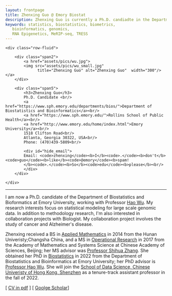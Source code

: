 ```yaml
---
layout: frontpage
title: Zhenxing Guo @ Emory Biostat
description: Zhenxing Guo is currently a Ph.D. candiadte in the Department of Biostatistics and Bioinformatics at Emory University 
keywords: statistics, biostatistics, biometrics,
   bioinformatics, genomics,
   RNA Epigenetics, MeRIP-seq, TRESS
---
```

<!--
<div class="navbar">
  <div class="navbar-inner">
      <ul class="nav">
          <li><a href="https://scholar.google.com/citations?user=nDSGBakAAAAJ&hl=en">Google Scholar</a></li>
          <li><a href="https://github.com/benliemory">Github</a></li>
      </ul>
  </div>
-->

<div class="container">

    <div class="row-fluid">
        
        <div class="span2">
            <a href="assets/pics/wu.jpg">
            <img src="assets/pics/wu_small.jpg"
                  title="Zhenxing Guo" alt="Zhenxing Guo"  width="300"/></a>
        </div>

        <div class="span5">
            <h3>Zhenxing Guo</h3>
            Ph.D. Candidate <br/>
            <a href="https://www.sph.emory.edu/departments/bios/">Department of Biostatistics and Bioinformatics</a><br/>
            <a href="https://www.sph.emory.edu/">Rollins School of Public Health</a><br/>
            <a href="http://www.emory.edu/home/index.html">Emory University</a><br/>
            1518 Clifton Road<br/>
            Atlanta, Georgia 30322, USA<br/>
            Phone: (470)439-5809<br/>

            <div id="hide_email">
            Email: <code>zhenxing</code><b>I</b><code>.</code><b>don't</b><code>guo</code><b>like</b><code>@emory</code><b>spam!
            </b><code>.</code><b>So</b><code>edu</code><b>please</b><br/>
            </div>
        </div>

    </div>
</div>




<hr />


I am now a Ph.D. candidate of the Department of Biostatistics and Bioformatics at Emory University, working with
Professor <a href="http://www.haowulab.org">Hao Wu</a>. My
research interests focus on statistical modeling for large scale genomic data. In addition to methodology research,
I'm also interested in collaboration projects with Biologist. My collaboration project involves the study of cancer
and Alzheimer's disease. 

<p>
Zhenxing received a BS in <a href="http://www-en.hnu.edu.cn/">Applied Mathematics</a> in 2014 from the
Hunan Univeristy;Changsha China, and a MS in <a href="http://english.amss.cas.cn/">Operational Research</a> in 2017 from the Academy of Mathematics and Systems Science at Chinese Academy of Sciences, Beijing; her MS advisor was <a href="http://www.zhanglab-amss.org/homepage/">Professor Shihua Zhang</a>. She obtained her PhD in <a href="https://www.sph.emory.edu/departments/bios/index.html">Biostatistics</a> in 2022 from the Department of Biostatistics and Bioinformatics at Emory University; her PhD advisor is <a href="http://www.haowulab.org/">Professor Hao Wu</a>. She will join the <a href="https://www.cuhk.edu.cn/en/taxonomy/term/48">School of Data Science, Chinese Univeristy of Hong Kong, Shenzhen</a> as a tenure-track assistant professor in the fall of 2022. 


<p>
<!-- [ <a href="pages/bio.html">Hao Wu's short biography</a> ]  -->
 [ <a href="assets/Guo_CV.pdf">CV in pdf</a> ]
 [ <a href="https://scholar.google.com.hk/citations?user=hm0mP4EAAAAJ&hl=zh-CN">Goolge Scholar</a>]
<p>
<p>

<!-- <img src="assets/pics/ZhenxingGuo.jpeg" width="100"> -->


